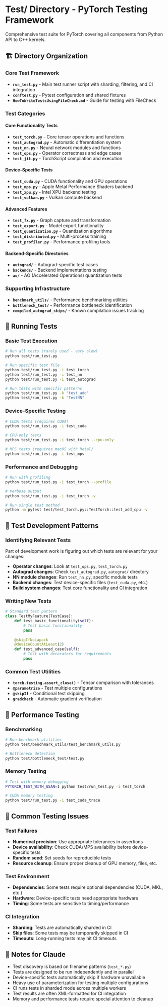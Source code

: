 # Test/ Directory - PyTorch Testing Framework

Comprehensive test suite for PyTorch covering all components from Python API to C++ kernels.

## 🏗️ Directory Organization

### Core Test Framework
- **`run_test.py`** - Main test runner script with sharding, filtering, and CI integration
- **`conftest.py`** - Pytest configuration and shared fixtures
- **`HowToWriteTestsUsingFileCheck.md`** - Guide for testing with FileCheck

### Test Categories

#### Core Functionality Tests
- **`test_torch.py`** - Core tensor operations and functions
- **`test_autograd.py`** - Automatic differentiation system
- **`test_nn.py`** - Neural network modules and functions
- **`test_ops.py`** - Operator correctness and edge cases
- **`test_jit.py`** - TorchScript compilation and execution

#### Device-Specific Tests
- **`test_cuda.py`** - CUDA functionality and GPU operations
- **`test_mps.py`** - Apple Metal Performance Shaders backend
- **`test_xpu.py`** - Intel XPU backend testing
- **`test_vulkan.py`** - Vulkan compute backend

#### Advanced Features
- **`test_fx.py`** - Graph capture and transformation
- **`test_export.py`** - Model export functionality
- **`test_quantization.py`** - Quantization algorithms
- **`test_distributed.py`** - Multi-process training
- **`test_profiler.py`** - Performance profiling tools

#### Backend-Specific Directories
- **`autograd/`** - Autograd-specific test cases
- **`backends/`** - Backend implementations testing
- **`ao/`** - AO (Accelerated Operations) quantization tests

### Supporting Infrastructure
- **`benchmark_utils/`** - Performance benchmarking utilities
- **`bottleneck_test/`** - Performance bottleneck identification
- **`compiled_autograd_skips/`** - Known compilation issues tracking

## 🧪 Running Tests

### Basic Test Execution
```bash
# Run all tests (rarely used - very slow)
python test/run_test.py

# Run specific test file
python test/run_test.py -i test_torch
python test/run_test.py -i test_nn
python test/run_test.py -i test_autograd

# Run tests with specific patterns
python test/run_test.py -k "test_add"
python test/run_test.py -k "TestNN"
```

### Device-Specific Testing
```bash
# CUDA tests (requires CUDA)
python test/run_test.py -i test_cuda

# CPU-only tests
python test/run_test.py -i test_torch --cpu-only

# MPS tests (requires macOS with Metal)
python test/run_test.py -i test_mps
```

### Performance and Debugging
```bash
# Run with profiling
python test/run_test.py -i test_torch --profile

# Verbose output
python test/run_test.py -i test_torch -v

# Run single test method
python -m pytest test/test_torch.py::TestTorch::test_add_cpu -v
```

## 🔧 Test Development Patterns

### Identifying Relevant Tests
Part of development work is figuring out which tests are relevant for your changes:

- **Operator changes**: Look at `test_ops.py`, `test_torch.py`
- **Autograd changes**: Check `test_autograd.py`, `autograd/` directory
- **NN module changes**: Run `test_nn.py`, specific module tests
- **Backend changes**: Test device-specific files (`test_cuda.py`, etc.)
- **Build system changes**: Test core functionality and CI integration

### Writing New Tests
```python
# Standard test pattern
class TestMyFeature(TestCase):
    def test_basic_functionality(self):
        # Test basic functionality
        pass
    
    @skipIfNoLapack
    @deviceCountAtLeast(2)
    def test_advanced_case(self):
        # Test with decorators for requirements
        pass
```

### Common Test Utilities
- **`torch.testing.assert_close()`** - Tensor comparison with tolerances
- **`@parametrize`** - Test multiple configurations
- **`@skipIf`** - Conditional test skipping
- **`gradcheck`** - Automatic gradient verification

## 🚀 Performance Testing

### Benchmarking
```bash
# Run benchmark utilities
python test/benchmark_utils/test_benchmark_utils.py

# Bottleneck detection
python test/bottleneck_test/test.py
```

### Memory Testing
```bash
# Test with memory debugging
PYTORCH_TEST_WITH_ASAN=1 python test/run_test.py -i test_torch

# CUDA memory testing
python test/run_test.py -i test_cuda_trace
```

## 🐛 Common Testing Issues

### Test Failures
- **Numerical precision**: Use appropriate tolerances in assertions
- **Device availability**: Check CUDA/MPS availability before device-specific tests
- **Random seed**: Set seeds for reproducible tests
- **Resource cleanup**: Ensure proper cleanup of GPU memory, files, etc.

### Test Environment
- **Dependencies**: Some tests require optional dependencies (CUDA, MKL, etc.)
- **Hardware**: Device-specific tests need appropriate hardware
- **Timing**: Some tests are sensitive to timing/performance

### CI Integration
- **Sharding**: Tests are automatically sharded in CI
- **Skip files**: Some tests may be temporarily skipped in CI
- **Timeouts**: Long-running tests may hit CI timeouts

## 📝 Notes for Claude

- Test discovery is based on filename patterns (`test_*.py`)
- Tests are designed to be run independently and in parallel
- Device-specific tests automatically skip if hardware unavailable
- Heavy use of parameterization for testing multiple configurations
- CI runs tests in sharded mode across multiple workers
- Test results are often XML-formatted for CI integration
- Memory and performance tests require special attention to cleanup